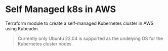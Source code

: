 # Self Managed k8s in AWS

Terraform module to create a self-managed Kubernetes cluster in AWS using Kubeadm.

> Currently only Ubuntu 22.04 is supported as the undelying OS for the Kubernetes cluster nodes.
